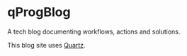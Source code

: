 # qProgBlog

A tech blog documenting workflows, actions and solutions. 

This blog site uses [Quartz](https://quartz.jzhao.xyz).

